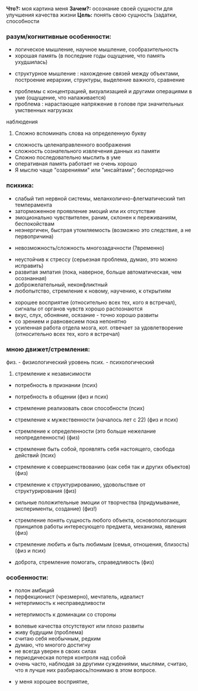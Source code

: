 **Что?:** моя картина меня
**Зачем?:** осознание своей сущности для улучшения качества жизни
**Цель:** понять свою сущность (задатки, способности

### разум/когнитивные особенности:

* логическое мышление, научное мышление, сообразительность
* хорошая память \(в последние годы ощущение, что память ухудшилась\)
- структурное мышление : нахождение связей между объектами, построение иерархии, структуры, выделение важного, сравнение
* проблемы с концентрацией, визуализацией и другими операциями в уме (ощущение, что налаживается)
* проблема : нарастающее напряжение в голове при значительных умственных нагрузках

наблюдения

1. Сложно вспоминать слова на определенную букву
 - сложность целенаправленного воображения
 - сложность сознательного извлечения данных из памяти
- Сложно последовательно мыслить в уме
 - оперативная память работает не очень хорошо
- Я мыслю чаще "озарениями" или "инсайтами"; беспорядочно

### психика:

* слабый тип нервной системы, меланхолично-флегматический тип темперамента
 * заторможенное проявление эмоций или их отсутствие
 * эмоционально чувствителен, раним, склонен к переживаниям, беспокойствам
* неэнергичен, быстрая утомляемость (возможно это следствие, а не первопричина)
- невозможность/сложность многозадачности (?временно)
* неустойчив к стрессу \(серьезная проблема, думаю, это можно исправить\)
* развитая эмпатия (пока, наверное, больше автоматическая, чем осознанная)
* доброжелательный, неконфликтный
* любопытство, стремление к новому, научению, к открытиям
- хорошее восприятие (относительно всех тех, кого я встречал), сигналы от органов чувств хорошо распознаются
 - вкус, слух, обоняние, осязание - точно хорошо развиты
 - со зрением и равновесием пока непонятно
- усиленная работа отдела мозга, кот. отвечает за удовлетворение (относительно всех тех, кого я встречал)

### мною движет/стремления:

физ. - физиологический уровень
псих. - психологический

1. стремление к независимости
- потребность в признании (псих)
- потребность в общении (физ и псих)
- стремление реализовать свои способности (псих)
- стремление к мужественности (началось лет с 22) (физ и псих)
- стремление к определенности (это больше нежелание неопределенности) (физ)
- стремление быть собой, проявлять себя настоящего, свобода действий (псих)
- стремление к совершенствованию (как себя так и других объектов) (физ)
- стремление к структурированию, удовольствие от структурирования (физ)


- сильные положительные эмоции от творчества (придумывание, эксперименты, создание) (физ!)
- стремление понять сущность любого объекта, основопологающих принципов работы интересующего предмета, механизма, явления (физ)
- стремление любить и быть любимым \(семья, отношения, близость\) (физ и псих)
- доброта, стремление помогать, справедливость (физ)

### особенности:

* полон амбиций
* перфекционист \(чрезмерно\), мечтатель, идеалист
* нетерпимость к несправедливости 
- нетерпимость к доминации со стороны
* волевые качества отсутствуют или плохо развиты
* живу будущим \(проблема\)
* считаю себя необычным, редким
* думаю, что многого достигну
* не всегда уверен в своих силах
* периодическая потеря контроля над собой
* очень часто, наблюдая за другими суждениями, мыслями, считаю, что я лучше них разбираюсь/понимаю в этом вопросе.
- у меня хорошее восприятие, 



